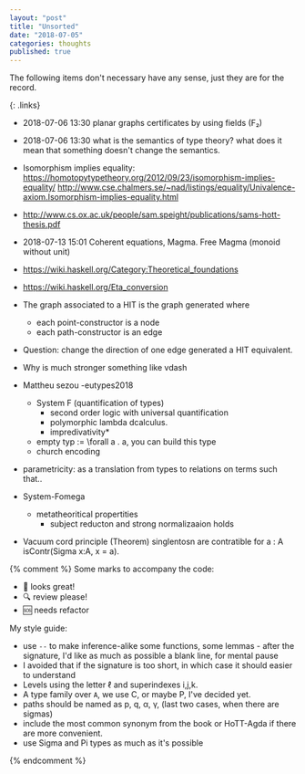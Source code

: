```yaml
---
layout: "post"
title: "Unsorted"
date: "2018-07-05"
categories: thoughts
published: true
---
```


The following items don't necessary have any sense, just they are for the record.

{: .links}

  - 2018-07-06 13:30 planar graphs certificates by using fields (F₂)

  - 2018-07-06 13:30 what is the semantics of type theory? what does it mean that something doesn't change the semantics.

  - Isomorphism implies equality: https://homotopytypetheory.org/2012/09/23/isomorphism-implies-equality/
  http://www.cse.chalmers.se/~nad/listings/equality/Univalence-axiom.Isomorphism-implies-equality.html

  - http://www.cs.ox.ac.uk/people/sam.speight/publications/sams-hott-thesis.pdf

  - 2018-07-13 15:01 Coherent equations, Magma. Free Magma (monoid without unit)

  - https://wiki.haskell.org/Category:Theoretical_foundations
  - https://wiki.haskell.org/Eta_conversion

  - The graph associated to a HIT is the graph generated where

      - each point-constructor is a node
      - each path-constructor is an edge

  - Question: change the direction of one edge generated
    a HIT equivalent.
  - Why is much stronger something like vdash
  - Mattheu sezou -eutypes2018
    - System F (quantification of types)
      - second order logic with universal quantification
      - polymorphic lambda dcalculus.
      - impredivativity*
    - empty typ := \forall a . a, you can build this type
    - church encoding
  - parametricity: as a translation from types to relations on terms such that..
  - System-Fomega
    - metatheoritical propertities
      - subject reducton and strong normalizaaion holds

  - Vacuum cord principle (Theorem)
  singlentosn are contratible for a : A isContr(Sigma x:A, x = a).

  {% comment %}
  Some marks to accompany the code:

  - 👏 looks great!
  - 🔍 review please!
  - 🆘 needs refactor


  My style guide:

  - use `--` to make inference-alike some functions, some lemmas -
  after the signature, I'd like as much as possible a blank line, for mental pause
  - I avoided that if the signature is too short, in which case it should easier
  to understand
  - Levels using the letter ℓ and superindexes i,j,k.
  - A type family over `A`, we use C, or maybe P, I've decided yet.
  - paths should be named as p, q, α, γ, (last two cases, when there are sigmas)
  - include the most common synonym from the book or HoTT-Agda if there are
  more convenient.
  - use Sigma and Pi types as much as it's possible

  {% endcomment %}
